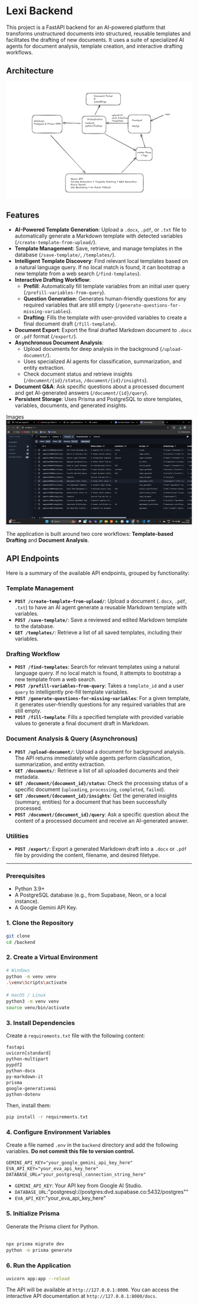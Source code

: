 # Lexi Backend
This project is a FastAPI backend for an AI-powered platform that transforms unstructured documents into structured, reusable templates and facilitates the drafting of new documents. It uses a suite of specialized AI agents for document analysis, template creation, and interactive drafting workflows.

## Architecture

![alt text](image-3.png)

## Features

- **AI-Powered Template Generation**: Upload a `.docx`, `.pdf`, or `.txt` file to automatically generate a Markdown template with detected variables (`/create-template-from-upload/`).
- **Template Management**: Save, retrieve, and manage templates in the database (`/save-template/`, `/templates/`).
- **Intelligent Template Discovery**: Find relevant local templates based on a natural language query. If no local match is found, it can bootstrap a new template from a web search (`/find-templates`).
- **Interactive Drafting Workflow**:
    - **Prefill**: Automatically fill template variables from an initial user query (`/prefill-variables-from-query`).
    - **Question Generation**: Generates human-friendly questions for any required variables that are still empty (`/generate-questions-for-missing-variables`).
    - **Drafting**: Fills the template with user-provided variables to create a final document draft (`/fill-template`).
- **Document Export**: Export the final drafted Markdown document to `.docx` or `.pdf` format (`/export/`).
- **Asynchronous Document Analysis**:
    - Upload documents for deep analysis in the background (`/upload-document/`).
    - Uses specialized AI agents for classification, summarization, and entity extraction.
    - Check document status and retrieve insights (`/document/{id}/status`, `/document/{id}/insights`).
- **Document Q&A**: Ask specific questions about a processed document and get AI-generated answers (`/document/{id}/query`).
- **Persistent Storage**: Uses Prisma and PostgreSQL to store templates, variables, documents, and generated insights.

Images
![alt text](image.png)

The application is built around two core workflows: **Template-based Drafting** and **Document Analysis**.
## API Endpoints

Here is a summary of the available API endpoints, grouped by functionality:

### Template Management
*   **`POST /create-template-from-upload/`**: Upload a document (`.docx`, `.pdf`, `.txt`) to have an AI agent generate a reusable Markdown template with variables.
*   **`POST /save-template/`**: Save a reviewed and edited Markdown template to the database.
*   **`GET /templates/`**: Retrieve a list of all saved templates, including their variables.

### Drafting Workflow
*   **`POST /find-templates`**: Search for relevant templates using a natural language query. If no local match is found, it attempts to bootstrap a new template from a web search.
*   **`POST /prefill-variables-from-query`**: Takes a `template_id` and a user `query` to intelligently pre-fill template variables.
*   **`POST /generate-questions-for-missing-variables`**: For a given template, it generates user-friendly questions for any required variables that are still empty.
*   **`POST /fill-template`**: Fills a specified template with provided variable values to generate a final document draft in Markdown.

### Document Analysis & Query (Asynchronous)
*   **`POST /upload-document/`**: Upload a document for background analysis. The API returns immediately while agents perform classification, summarization, and entity extraction.
*   **`GET /documents/`**: Retrieve a list of all uploaded documents and their metadata.
*   **`GET /document/{document_id}/status`**: Check the processing status of a specific document (`uploading`, `processing`, `completed`, `failed`).
*   **`GET /document/{document_id}/insights`**: Get the generated insights (summary, entities) for a document that has been successfully processed.
*   **`POST /document/{document_id}/query`**: Ask a specific question about the content of a processed document and receive an AI-generated answer.

### Utilities
*   **`POST /export/`**: Export a generated Markdown draft into a `.docx` or `.pdf` file by providing the content, filename, and desired filetype.

---




### Prerequisites

- Python 3.9+
- A PostgreSQL database (e.g., from Supabase, Neon, or a local instance).
- A Google Gemini API Key.

### 1. Clone the Repository

```bash
git clone 
cd /backend
```

### 2. Create a Virtual Environment

```bash
# Windows
python -m venv venv
.\venv\Scripts\activate

# macOS / Linux
python3 -m venv venv
source venv/bin/activate
```

### 3. Install Dependencies

Create a `requirements.txt` file with the following content:

```
fastapi
uvicorn[standard]
python-multipart
pypdf2
python-docx
py-markdown-it
prisma
google-generativeai
python-dotenv
```

Then, install them:

```bash
pip install -r requirements.txt
```

### 4. Configure Environment Variables

Create a file named `.env` in the `backend` directory and add the following variables. **Do not commit this file to version control.**

```properties
GEMINI_API_KEY="your_google_gemini_api_key_here"
EVA_API_KEY="your_eva_api_key_here"
DATABASE_URL="your_postgresql_connection_string_here"
```

- `GEMINI_API_KEY`: Your API key from Google AI Studio.
- `DATABASE_URL`:"postgresql://postgres:dvd.supabase.co:5432/postgres""
- `EVA_API_KEY`:"your_eva_api_key_here"


### 5. Initialize Prisma

Generate the Prisma client for Python.

```bash

npx prisma migrate dev 
python -m prisma generate
```

### 6. Run the Application

```bash
uvicorn app:app --reload
```

The API will be available at `http://127.0.0.1:8000`. You can access the interactive API documentation at `http://127.0.0.1:8000/docs`.